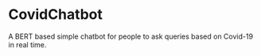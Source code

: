 # CovidChatbot

A BERT based simple chatbot for people to ask queries based on Covid-19 in real time.
